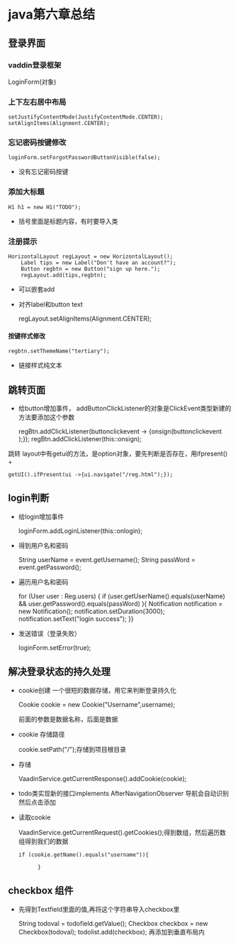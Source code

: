 # java第六章总结
## 登录界面
### vaddin登录框架
 LoginForm(对象)
### 上下左右居中布局
    
    setJustifyContentMode(JustifyContentMode.CENTER);
    setAlignItems(Alignment.CENTER);

### 忘记密码按键修改
   
    loginForm.setForgotPasswordButtonVisible(false);
+ 没有忘记密码按键
### 添加大标题
  
    H1 h1 = new H1("TODO");
 + 括号里面是标题内容，有时要导入类
### 注册提示

    HorizontalLayout regLayout = new HorizontalLayout();
        Label tips = new Label("Don't have an account?");
        Button regbtn = new Button("sign up here.");
        regLayout.add(tips,regbtn);
+ 可以嵌套add
+ 对齐label和button text
 
    regLayout.setAlignItems(Alignment.CENTER);
#### 按键样式修改

    regbtn.setThemeName("tertiary");
+ 链接样式纯文本
## 跳转页面
+ 给button增加事件，
addButtonClickListener的对象是ClickEvent类型新建的方法要添加这个参数
     
    regBtn.addClickListener(buttonclickevent -> {onsign(buttonclickevent );});
      regBtn.addClickListener(this::onsign);

 跳转
layout中有getui的方法，是option对象，要先判断是否存在，用ifpresent()
+ 
    
    getUI().ifPresent(ui ->{ui.navigate("/reg.html");});
## login判断
+ 给login增加事件
    
    loginForm.addLoginListener(this::onlogin);
+ 得到用户名和密码
    
    String userName = event.getUsername();
        String passWord = event.getPassword();
+ 遍历用户名和密码
    
    for (User user : Reg.users) {
     if (user.getUserName().equals(userName) && user.getPassword().equals(passWord) ){
     Notification notification = new Notification();
     notification.setDuration(3000);
     notification.setText("login success");
     }}    


+ 发送错误（登录失败）
    
    loginForm.setError(true);
## 解决登录状态的持久处理
+ cookie创建
一个很短的数据存储，用它来判断登录持久化
    
    Cookie cookie = new Cookie("Username",username);
    
    前面的参数是数据名称，后面是数据

+ cookie 存储路径
    
    cookie.setPath("/");存储到项目根目录
+ 存储
    
    VaadinService.getCurrentResponse().addCookie(cookie);
+ todo类实现新的接口implements AfterNavigationObserver
导航会自动识别然后点击添加

+ 读取cookie
    
    VaadinService.getCurrentRequest().getCookies();得到数组，然后遍历数组得到我们的数据
      
      if (cookie.getName().equals("username")){
                
            }
## checkbox 组件
+ 先得到Textfield里面的值,再将这个字符串导入checkbox里
    
    String todoval = todofield.getValue();
        Checkbox checkbox = new Checkbox(todoval);
        todolist.add(checkbox);
再添加到垂直布局内
    




